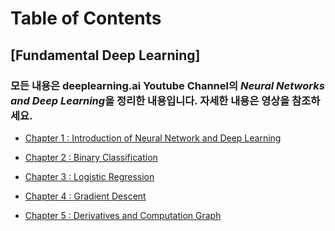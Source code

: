 ---
---
# Table of Contents

## [Fundamental Deep Learning]
### **모든 내용은 deeplearning.ai Youtube Channel의 *Neural Networks and Deep Learning*을 정리한 내용입니다. 자세한 내용은 영상을 참조하세요.**


* [Chapter 1 : Introduction of Neural Network and Deep Learning](/_posts/2020-08-02-deeplearning1.md) <br>

* [Chapter 2 : Binary Classification](/_posts/2020-08-08-deeplearning2.md) <br>

* [Chapter 3 : Logistic Regression](/_posts/2020-08-02-deeplearning3.md) <br>

* [Chapter 4 : Gradient Descent](/_posts/2020-08-02-deeplearning4.md) <br>

* [Chapter 5 : Derivatives and Computation Graph](/_posts/2020-08-02-deeplearning5.md) <br>

<!-- {% include posts/index.html %} -->
